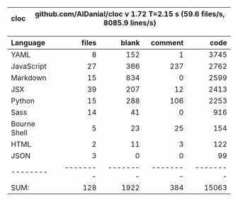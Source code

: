 cloc|github.com/AlDanial/cloc v 1.72  T=2.15 s (59.6 files/s, 8085.9 lines/s)
--- | ---

Language|files|blank|comment|code
:-------|-------:|-------:|-------:|-------:
YAML|8|152|1|3745
JavaScript|27|366|237|2762
Markdown|15|834|0|2599
JSX|39|207|12|2413
Python|15|288|106|2253
Sass|14|41|0|916
Bourne Shell|5|23|25|154
HTML|2|11|3|122
JSON|3|0|0|99
--------|--------|--------|--------|--------
SUM:|128|1922|384|15063
